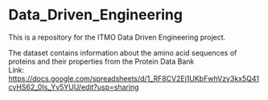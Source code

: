 # Data_Driven_Engineering
This is a repository for the ITMO Data Driven Engineering project.

The dataset contains information about the amino acid sequences of proteins and their properties from the Protein Data Bank  
Link: https://docs.google.com/spreadsheets/d/1_RF8CV2Ej1UKbFwhVzy3kx5Q41cvHS62_0Is_Yv5YUU/edit?usp=sharing
